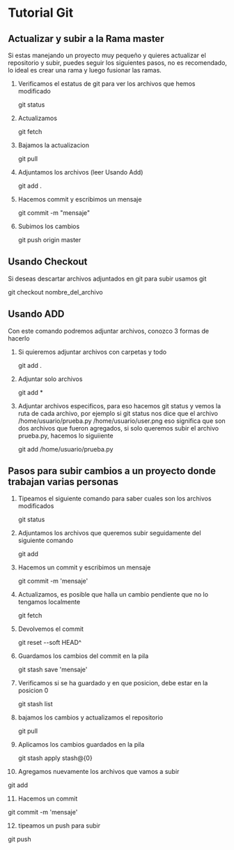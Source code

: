 # Tutorial Git

## Actualizar y subir a la Rama master

Si estas manejando un proyecto muy pequeño y quieres actualizar el repositorio y subir, puedes seguir los siguientes pasos, no es recomendado, lo ideal es crear una rama y luego fusionar las ramas.


1. Verificamos el estatus de git para ver los archivos que hemos modificado
   
   git status
   

2. Actualizamos

   git fetch


3. Bajamos la actualizacion

   git pull
   

4. Adjuntamos los archivos (leer Usando Add)

   git add .


5. Hacemos commit y escribimos un mensaje

   git commit -m "mensaje"
   

6. Subimos los cambios

   git push origin master



## Usando Checkout

Si deseas descartar archivos adjuntados en git para subir usamos git

   git checkout  nombre_del_archivo
   
   
   
## Usando ADD
Con este comando podremos adjuntar archivos, conozco 3 formas de hacerlo

1. Si quieremos adjuntar archivos con carpetas y todo
   
   git add .
   
2. Adjuntar solo archivos 

   git add *
   
3. Adjuntar archivos especificos, para eso hacemos git status y vemos la ruta de cada archivo, por ejemplo si git  status      nos dice que el archivo /home/usuario/prueba.py /home/usuario/user.png  eso significa que son dos archivos que fueron        agregados, si solo queremos subir el archivo prueba.py, hacemos lo siguiiente
   
   git add /home/usuario/prueba.py


## Pasos para subir cambios a un proyecto donde trabajan varias personas

 
1. Tipeamos el siguiente comando para saber cuales son los archivos modificados
   
   git status
   
   
2. Adjuntamos los archivos que queremos subir seguidamente del siguiente comando

   git add 

 
3. Hacemos un commit y escribimos un mensaje

   git commit -m 'mensaje' 

 
4. Actualizamos, es posible que halla un cambio pendiente que no lo tengamos localmente

   git fetch 


5. Devolvemos el commit

   git reset --soft HEAD^ 
   
 
6. Guardamos los cambios del commit en la pila

   git stash save 'mensaje' 
 

7. Verificamos si se ha guardado y en que posicion, debe estar en la posicion 0
   
   git stash list   

 
8. bajamos los cambios y actualizamos el repositorio
   
   git pull

 
9. Aplicamos los cambios guardados en la pila

   git stash apply stash@{0} 


10. Agregamos nuevamente los archivos que vamos a subir

   git add
 

11. Hacemos un commit

   git commit -m 'mensaje'

 
 12. tipeamos un push para subir
   
   git push


